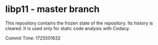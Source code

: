 # libp11 - master branch

This repository contains the frozen state of the repository.
Its history is cleared. It is used only for static code
analysis with Codacy.

Commit Time: 1725501632
